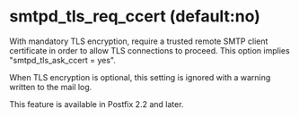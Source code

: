 # smtpd_tls_req_ccert (default:no) 

 With mandatory TLS encryption, require a trusted remote SMTP client
certificate in order to allow TLS connections to proceed.  This
option implies "smtpd_tls_ask_ccert = yes". 

 When TLS encryption is optional, this setting is ignored with
a warning written to the mail log. 

 This feature is available in Postfix 2.2 and later.  


